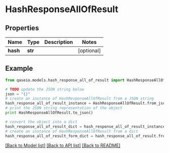 # HashResponseAllOfResult


## Properties

Name | Type | Description | Notes
------------ | ------------- | ------------- | -------------
**hash** | **str** |  | [optional] 

## Example

```python
from qaseio.models.hash_response_all_of_result import HashResponseAllOfResult

# TODO update the JSON string below
json = "{}"
# create an instance of HashResponseAllOfResult from a JSON string
hash_response_all_of_result_instance = HashResponseAllOfResult.from_json(json)
# print the JSON string representation of the object
print HashResponseAllOfResult.to_json()

# convert the object into a dict
hash_response_all_of_result_dict = hash_response_all_of_result_instance.to_dict()
# create an instance of HashResponseAllOfResult from a dict
hash_response_all_of_result_form_dict = hash_response_all_of_result.from_dict(hash_response_all_of_result_dict)
```
[[Back to Model list]](../README.md#documentation-for-models) [[Back to API list]](../README.md#documentation-for-api-endpoints) [[Back to README]](../README.md)


